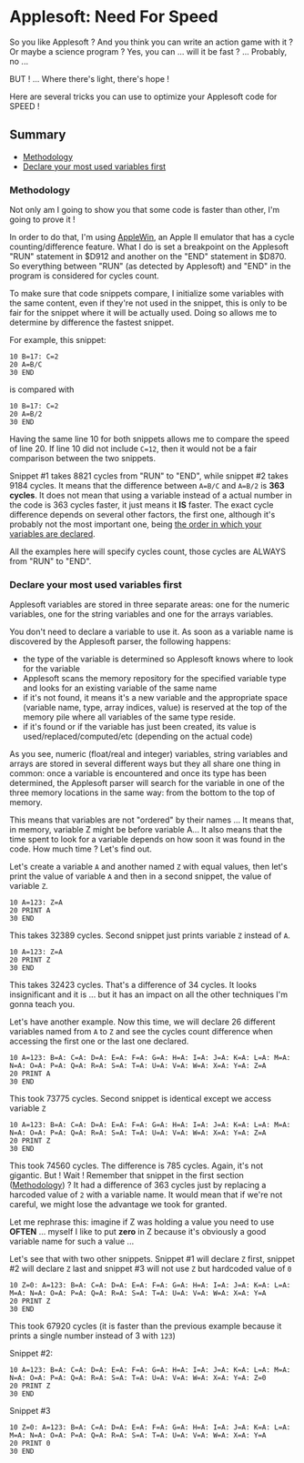 # Applesoft: Need For Speed

So you like Applesoft ? And you think you can write an action game with it ? Or maybe a science program ? Yes, you can ... will it be fast ? ... Probably, no ...

BUT ! ... Where there's light, there's hope !

Here are several tricks you can use to optimize your Applesoft code for SPEED !

## Summary
  * [Methodology](#methodology)
  * [Declare your most used variables first](#declare-your-most-used-variables-first)



### Methodology
Not only am I going to show you that some code is faster than other, I'm going to prove it !

In order to do that, I'm using [AppleWin](https://github.com/AppleWin/AppleWin), an Apple II emulator that has a cycle counting/difference feature. What I do is set a breakpoint on the Applesoft "RUN" statement in $D912 and another on the "END" statement in $D870. So everything between "RUN" (as detected by Applesoft) and "END" in the program is considered for cycles count.

To make sure that code snippets compare, I initialize some variables with the same content, even if they're not used in the snippet, this is only to be fair for the snippet where it will be actually used. Doing so allows me to determine by difference the fastest snippet.

For example, this snippet:

```BASIC
10 B=17: C=2
20 A=B/C
30 END
```

is compared with

```basic
10 B=17: C=2
20 A=B/2
30 END
```

Having the same line 10 for both snippets allows me to compare the speed of line 20. If line 10 did not include ``C=12``, then it would not be a fair comparison between the two snippets.

Snippet #1 takes 8821 cycles from "RUN" to "END", while snippet #2 takes 9184 cycles. It means that the difference between ``A=B/C`` and ``A=B/2`` is **363 cycles**. It does not mean that using a variable instead of a actual number in the code is 363 cycles faster, it just means it **IS** faster. The exact cycle difference depends on several other factors, the first one, although it's probably not the most important one, being [the order in which your variables are declared](#declare-your-most-used-variables-first).

All the examples here will specify cycles count, those cycles are ALWAYS from "RUN" to "END".

### Declare your most used variables first
Applesoft variables are stored in three separate areas: one for the numeric variables, one for the string variables and one for the arrays variables.

You don't need to declare a variable to use it. As soon as a variable name is discovered by the Applesoft parser, the following happens:
* the type of the variable is determined so Applesoft knows where to look for the variable
* Applesoft scans the memory repository for the specified variable type and looks for an existing variable of the same name
* if it's not found, it means it's a new variable and the appropriate space (variable name, type, array indices, value) is reserved at the top of the memory pile where all variables of the same type reside.
* if it's found or if the variable has just been created, its value is used/replaced/computed/etc (depending on the actual code)

As you see, numeric (float/real and integer) variables, string variables and arrays are stored in several different ways but they all share one thing in common: once a variable is encountered and once its type has been determined, the Applesoft parser will search for the variable in one of the three memory locations in the same way: from the bottom to the top of memory.

This means that variables are not "ordered" by their names ... It means that, in memory, variable Z might be before variable A... It also means that the time spent to look for a variable depends on how soon it was found in the code. How much time ? Let's find out.

Let's create a variable ``A`` and another named ``Z`` with equal values, then let's print the value of variable ``A`` and then in a second snippet, the value of variable ``Z``.

```
10 A=123: Z=A
20 PRINT A
30 END
```
This takes 32389 cycles. Second snippet just prints variable ``Z`` instead of ``A``.

```
10 A=123: Z=A
20 PRINT Z
30 END
```
This takes 32423 cycles. That's a difference of 34 cycles. It looks insignificant and it is ... but it has an impact on all the other techniques I'm gonna teach you.

Let's have another example. Now this time, we will declare 26 different variables named from ``A`` to ``Z`` and see the cycles count difference when accessing the first one or the last one declared.

```
10 A=123: B=A: C=A: D=A: E=A: F=A: G=A: H=A: I=A: J=A: K=A: L=A: M=A: N=A: O=A: P=A: Q=A: R=A: S=A: T=A: U=A: V=A: W=A: X=A: Y=A: Z=A
20 PRINT A
30 END
```
This took 73775 cycles. Second snippet is identical except we access variable ``Z``

```
10 A=123: B=A: C=A: D=A: E=A: F=A: G=A: H=A: I=A: J=A: K=A: L=A: M=A: N=A: O=A: P=A: Q=A: R=A: S=A: T=A: U=A: V=A: W=A: X=A: Y=A: Z=A
20 PRINT Z
30 END
```
This took 74560 cycles. The difference is 785 cycles. Again, it's not gigantic. But ! Wait ! Remember that snippet in the first section ([Methodology](#methodology)) ? It had a difference of 363 cycles just by replacing a harcoded value of ``2`` with a variable name. It would mean that if we're not careful, we might lose the advantage we took for granted.

Let me rephrase this: imagine if Z was holding a value you need to use **OFTEN** ... myself I like to put **zero** in Z because it's obviously a good variable name for such a value ...

Let's see that with two other snippets. Snippet #1 will declare ``Z`` first, snippet #2 will declare ``Z`` last and snippet #3 will not use ``Z`` but hardcoded value of ``0``

```
10 Z=0: A=123: B=A: C=A: D=A: E=A: F=A: G=A: H=A: I=A: J=A: K=A: L=A: M=A: N=A: O=A: P=A: Q=A: R=A: S=A: T=A: U=A: V=A: W=A: X=A: Y=A
20 PRINT Z
30 END
```
This took 67920 cycles (it is faster than the previous example because it prints a single number instead of 3 with ``123``)

Snippet #2:
```
10 A=123: B=A: C=A: D=A: E=A: F=A: G=A: H=A: I=A: J=A: K=A: L=A: M=A: N=A: O=A: P=A: Q=A: R=A: S=A: T=A: U=A: V=A: W=A: X=A: Y=A: Z=0
20 PRINT Z
30 END
```


Snippet #3
```
10 Z=0: A=123: B=A: C=A: D=A: E=A: F=A: G=A: H=A: I=A: J=A: K=A: L=A: M=A: N=A: O=A: P=A: Q=A: R=A: S=A: T=A: U=A: V=A: W=A: X=A: Y=A
20 PRINT 0
30 END
```

